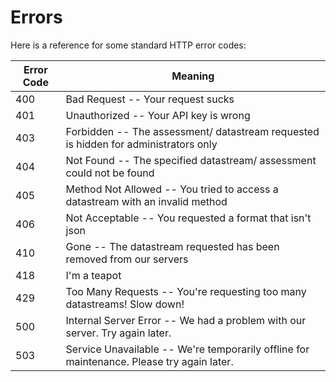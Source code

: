 # Errors


Here is a reference for some standard HTTP error codes:


Error Code | Meaning
---------- | -------
400 | Bad Request -- Your request sucks
401 | Unauthorized -- Your API key is wrong
403 | Forbidden -- The assessment/ datastream requested is hidden for administrators only
404 | Not Found -- The specified datastream/ assessment could not be found
405 | Method Not Allowed -- You tried to access a datastream with an invalid method
406 | Not Acceptable -- You requested a format that isn't json
410 | Gone -- The datastream requested has been removed from our servers
418 | I'm a teapot
429 | Too Many Requests -- You're requesting too many datastreams! Slow down!
500 | Internal Server Error -- We had a problem with our server. Try again later.
503 | Service Unavailable -- We're temporarily offline for maintenance. Please try again later.
